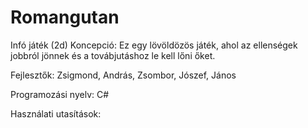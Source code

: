 # Romangutan
Infó játék (2d) Koncepció: Ez egy lövöldözös játék, ahol az ellenségek jobbról jönnek és a továbjutáshoz le kell lőni őket.

Fejlesztők: Zsigmond, András, Zsombor, Jószef, János

Programozási nyelv: C#

Használati utasítások:

